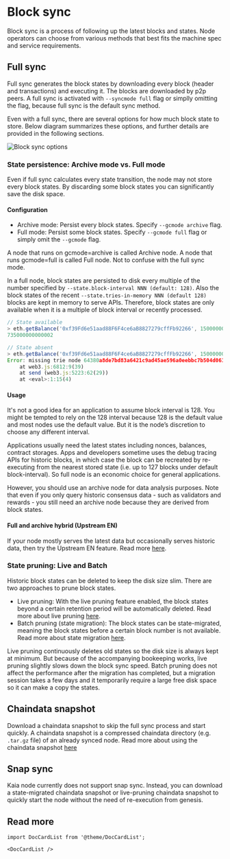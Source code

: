 #  Block sync

Block sync is a process of following up the latest blocks and states. Node operators can choose from various methods that best fits the machine spec and service requirements.

## Full sync

Full sync generates the block states by downloading every block (header and transactions) and executing it. The blocks are downloaded by p2p peers. A full sync is activated with `--syncmode full` flag or simplly omitting the flag, because full sync is the default sync method.

Even with a full sync, there are several options for how much block state to store. Below diagram summarizes these options, and further details are provided in the following sections.

![Block sync options](/img/learn/block_sync.png)

### State persistence: Archive mode vs. Full mode

Even if full sync calculates every state transition, the node may not store every block states. By discarding some block states you can significantly save the disk space.

#### Configuration

- Archive mode: Persist every block states. Specify `--gcmode archive` flag.
- Full mode: Persist some block states. Specify `--gcmode full` flag or simply omit the `--gcmode` flag.

A node that runs on gcmode=archive is called Archive node. A node that runs gcmode=full is called Full node. Not to confuse with the full sync mode.

In a full node, block states are persisted to disk every multiple of the number specified by `--state.block-interval NNN (default: 128)`. Also the block states of the recent `--state.tries-in-memory NNN (default 128)` blocks are kept in memory to serve APIs. Therefore, block states are only available when it is a multiple of block interval or recently processed.

```js
// State available
> eth.getBalance('0xf39Fd6e51aad88F6F4ce6aB8827279cffFb92266', 150000000)
735000000000002

// State absent
> eth.getBalance('0xf39Fd6e51aad88F6F4ce6aB8827279cffFb92266', 150000001)
Error: missing trie node 64380a8de7bd83a6421c9ad45ae596a0eebbc7b504d061f4a57c61742eadc804 (path )
	at web3.js:6812:9(39)
	at send (web3.js:5223:62(29))
	at <eval>:1:15(4)
```

#### Usage

It's not a good idea for an application to assume block interval is 128. You might be tempted to rely on the 128 interval because 128 is the default value and most nodes use the default value. But it is the node’s discretion to choose any different interval.

Applications usually need the latest states including nonces, balances, contract storages. Apps and developers sometime uses the debug tracing APIs for historic blocks, in which case the block can be recreated by re-executing from the nearest stored state (i.e. up to 127 blocks under default block-interval). So full node is an economic choice for general applications.

However, you should use an archive node for data analysis purposes. Note that even if you only query historic consensus data - such as validators and rewards - you still need an archive node because they are derived from block states.

#### Full and archive hybrid (Upstream EN)

If your node mostly serves the latest data but occasionally serves historic data, then try the Upstream EN feature. Read more [here](../upstream-en).

### State pruning: Live and Batch

Historic block states can be deleted to keep the disk size slim. There are two approaches to prune block states.

- Live pruning: With the live pruning feature enabled, the block states beyond a certain retention period will be automatically deleted. Read more about live pruning [here](../live-pruning).
- Batch pruning (state migration): The block states can be state-migrated, meaning the block states before a certain block number is not available. Read more about state migration [here](../state-migration).

Live pruning continuously deletes old states so the disk size is always kept at minimum. But because of the accompanying bookeeping works, live pruning slightly slows down the block sync speed. Batch pruning does not affect the performance after the migration has completed, but a migration session takes a few days and it temporarily require a large free disk space so it can make a copy the states.

## Chaindata snapshot

Download a chaindata snapshot to skip the full sync process and start quickly. A chaindata snapshot is a compressed chaindata directory (e.g. `.tar.gz` file) of an already synced node. Read more about using the chaindata snapshot [here](../)

## Snap sync

Kaia node currently does not support snap sync. Instead, you can download a state-migrated chaindata snapshot or live-pruning chaindata snapshot to quickly start the node without the need of re-execution from genesis.

## Read more

```mdx-code-block
import DocCardList from '@theme/DocCardList';

<DocCardList />
```
